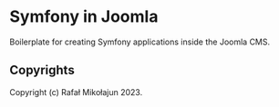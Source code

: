 # Symfony in Joomla

Boilerplate for creating Symfony applications inside the Joomla CMS.

## Copyrights

Copyright (c) Rafał Mikołajun 2023.
